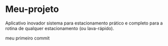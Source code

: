 # Meu-projeto
Aplicativo inovador
sistema para estacionamento prático e completo para a rotina de qualquer estacionamento (ou lava-rápido).



meu primeiro commit
